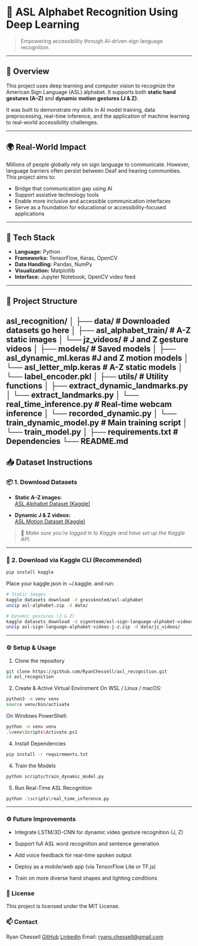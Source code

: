 # 🧠 ASL Alphabet Recognition Using Deep Learning

> Empowering accessibility through AI-driven sign language recognition.

---

## 📌 Overview

This project uses deep learning and computer vision to recognize the American Sign Language (ASL) alphabet. It supports both **static hand gestures (A–Z)** and **dynamic motion gestures (J & Z)**.

It was built to demonstrate my skills in AI model training, data preprocessing, real-time inference, and the application of machine learning to real-world accessibility challenges.

---

## 🌍 Real-World Impact

Millions of people globally rely on sign language to communicate. However, language barriers often persist between Deaf and hearing communities. This project aims to:

- Bridge that communication gap using AI
- Support assistive technology tools
- Enable more inclusive and accessible communication interfaces
- Serve as a foundation for educational or accessibility-focused applications

---

## 🧪 Tech Stack

- **Language:** Python  
- **Frameworks:** TensorFlow, Keras, OpenCV  
- **Data Handling:** Pandas, NumPy  
- **Visualization:** Matplotlib  
- **Interface:** Jupyter Notebook, OpenCV video feed

---

## 📁 Project Structure
asl_recognition/
│
├── data/ # Downloaded datasets go here
│ ├── asl_alphabet_train/ # A-Z static images
│ └── jz_videos/ # J and Z gesture videos
│
├── models/ # Saved models
│ ├── asl_dynamic_ml.keras #J and Z motion models
│ └── asl_letter_mlp.keras # A-Z static models
│ └── label_encoder.pkl
│
├── utils/ # Utility functions
│ ├── extract_dynamic_landmarks.py
│ └── extract_landmarks.py
│ └── real_time_inference.py # Real-time webcam inference
│ └── recorded_dynamic.py
│ └── train_dynamic_model.py # Main training script
│ └── train_model.py
│
├── requirements.txt # Dependencies
└── README.md
---

## 📥 Dataset Instructions

### 📦 1. Download Datasets

- **Static A–Z images:**  
  [ASL Alphabet Dataset (Kaggle)](https://www.kaggle.com/datasets/grassknoted/asl-alphabet)

- **Dynamic J & Z videos:**  
  [ASL Motion Dataset (Kaggle)](https://www.kaggle.com/datasets/signnteam/asl-sign-language-alphabet-videos-j-z)

> 🔐 *Make sure you’re logged in to Kaggle and have set up the Kaggle API.*

---

### 🔽 2. Download via Kaggle CLI (Recommended)
```bash
pip install kaggle
```
Place your kaggle.json in ~/.kaggle. and run:
```bash
# Static images
kaggle datasets download -d grassknoted/asl-alphabet
unzip asl-alphabet.zip -d data/

# Dynamic gestures (J & Z)
kaggle datasets download -d signnteam/asl-sign-language-alphabet-videos-j-z
unzip asl-sign-language-alphabet-videos-j-z.zip -d data/jz_videos/
```

---

### ⚙️ Setup & Usage
1. Clone the repository
```bash
git clone https://github.com/RyanChessell/asl_recognition.git
cd asl_recognition
```
2. Create & Active Virtual Enviroment
On WSL / Linux / macOS:
```bash
python3 -m venv venv
source venv/bin/activate
```
On Windows PowerShell:
```bash
python -m venv venv
.\venv\Scripts\Activate.ps1
```

4. Install Dependencies
```bash
pip install -r requirements.txt
```

4. Train the Models
```bash
python scripts/train_dynamic_model.py
```
5. Run Real-Time ASL Recognition
```bash
python .\scripts\real_time_inference.py
```

---

### ⚙️ Future Improvements
- Integrate LSTM/3D-CNN for dynamic video gesture recognition (J, Z)

- Support full ASL word recognition and sentence generation

- Add voice feedback for real-time spoken output

- Deploy as a mobile/web app (via TensorFlow Lite or TF.js)

- Train on more diverse hand shapes and lighting conditions

### 📜 License
This project is licensed under the MIT License.

### 📫 Contact
Ryan Chessell
[GitHub](https://github.com/RyanChessell)
[LinkedIn](www.linkedin.com/in/ryanchessell)
Email: ryans.chessell@gmail.com




